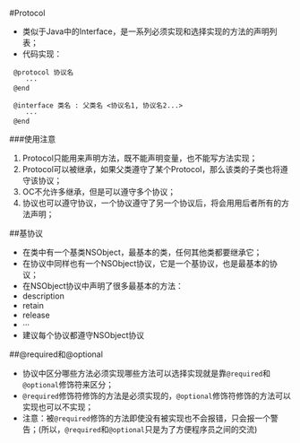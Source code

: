 #Protocol
- 类似于Java中的Interface，是一系列必须实现和选择实现的方法的声明列表；
- 代码实现：
```
 @protocol 协议名
    ···
 @end
    
 @interface 类名 : 父类名 <协议名1, 协议名2...>
    ···
 @end
```

###使用注意
1. Protocol只能用来声明方法，既不能声明变量，也不能写方法实现；
2. Protocol可以被继承，如果父类遵守了某个Protocol，那么该类的子类也将遵守该协议；
3. OC不允许多继承，但是可以遵守多个协议；
4. 协议也可以遵守协议，一个协议遵守了另一个协议后，将会用用后者所有的方法声明；

##基协议
- 在类中有一个基类NSObject，最基本的类，任何其他类都要继承它；
- 在协议中同样也有一个NSObject协议，它是一个基协议，也是最基本的协议；
- 在NSObject协议中声明了很多最基本的方法：
 - description
 - retain
 - release
 - ···
- 建议每个协议都遵守NSObject协议

##@required和@optional
- 协议中区分哪些方法必须实现哪些方法可以选择实现就是靠`@required`和`@optional`修饰符来区分；
- `@required`修饰符修饰的方法是必须实现的，`@optional`修饰符修饰的方法可以实现也可以不实现；
- 注意：被`@required`修饰的方法即使没有被实现也不会报错，只会报一个警告；(所以，`@required`和`@optional`只是为了方便程序员之间的交流)